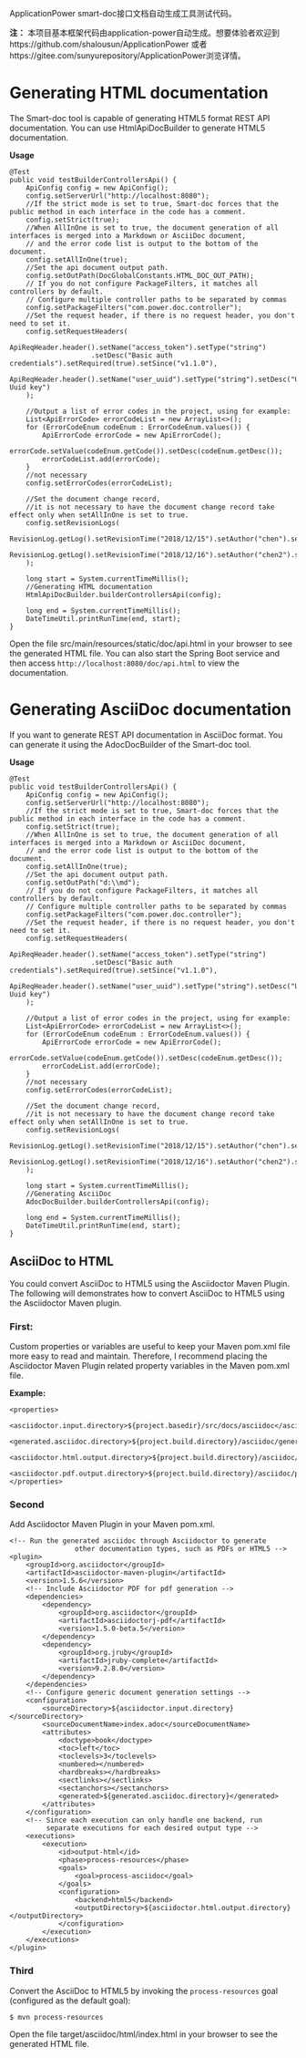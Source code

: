 ApplicationPower smart-doc接口文档自动生成工具测试代码。

**注：** 本项目基本框架代码由application-power自动生成。想要体验者欢迎到https://github.com/shalousun/ApplicationPower
或者https://gitee.com/sunyurepository/ApplicationPower浏览详情。

# Generating HTML documentation
The Smart-doc tool is capable of generating HTML5 format REST API documentation.
You can use HtmlApiDocBuilder to generate HTML5 documentation.

**Usage**

```
@Test
public void testBuilderControllersApi() {
    ApiConfig config = new ApiConfig();
    config.setServerUrl("http://localhost:8080");
    //If the strict mode is set to true, Smart-doc forces that the public method in each interface in the code has a comment.
    config.setStrict(true);
    //When AllInOne is set to true, the document generation of all interfaces is merged into a Markdown or AsciiDoc document,
    // and the error code list is output to the bottom of the document.
    config.setAllInOne(true);
    //Set the api document output path.
    config.setOutPath(DocGlobalConstants.HTML_DOC_OUT_PATH);
    // If you do not configure PackageFilters, it matches all controllers by default.
    // Configure multiple controller paths to be separated by commas
    config.setPackageFilters("com.power.doc.controller");
    //Set the request header, if there is no request header, you don't need to set it.
    config.setRequestHeaders(
            ApiReqHeader.header().setName("access_token").setType("string")
                    .setDesc("Basic auth credentials").setRequired(true).setSince("v1.1.0"),
            ApiReqHeader.header().setName("user_uuid").setType("string").setDesc("User Uuid key")
    );

    //Output a list of error codes in the project, using for example:
    List<ApiErrorCode> errorCodeList = new ArrayList<>();
    for (ErrorCodeEnum codeEnum : ErrorCodeEnum.values()) {
        ApiErrorCode errorCode = new ApiErrorCode();
        errorCode.setValue(codeEnum.getCode()).setDesc(codeEnum.getDesc());
        errorCodeList.add(errorCode);
    }
    //not necessary
    config.setErrorCodes(errorCodeList);

    //Set the document change record,
    //it is not necessary to have the document change record take effect only when setAllInOne is set to true.
    config.setRevisionLogs(
            RevisionLog.getLog().setRevisionTime("2018/12/15").setAuthor("chen").setRemarks("test").setStatus("create").setVersion("V1.0"),
            RevisionLog.getLog().setRevisionTime("2018/12/16").setAuthor("chen2").setRemarks("test2").setStatus("update").setVersion("V2.0")
    );

    long start = System.currentTimeMillis();
    //Generating HTML documentation
    HtmlApiDocBuilder.builderControllersApi(config);
    
    long end = System.currentTimeMillis();
    DateTimeUtil.printRunTime(end, start);
}
```
Open the file src/main/resources/static/doc/api.html in your browser to see the generated HTML file.
You can also start the Spring Boot service and then access 
`http://localhost:8080/doc/api.html` to view the documentation.
# Generating AsciiDoc documentation
If you want to generate REST API documentation in AsciiDoc format. 
You can generate it using the AdocDocBuilder of the Smart-doc tool.

**Usage**

```
@Test
public void testBuilderControllersApi() {
    ApiConfig config = new ApiConfig();
    config.setServerUrl("http://localhost:8080");
    //If the strict mode is set to true, Smart-doc forces that the public method in each interface in the code has a comment.
    config.setStrict(true);
    //When AllInOne is set to true, the document generation of all interfaces is merged into a Markdown or AsciiDoc document,
    // and the error code list is output to the bottom of the document.
    config.setAllInOne(true);
    //Set the api document output path.
    config.setOutPath("d:\\md");
    // If you do not configure PackageFilters, it matches all controllers by default.
    // Configure multiple controller paths to be separated by commas
    config.setPackageFilters("com.power.doc.controller");
    //Set the request header, if there is no request header, you don't need to set it.
    config.setRequestHeaders(
            ApiReqHeader.header().setName("access_token").setType("string")
                    .setDesc("Basic auth credentials").setRequired(true).setSince("v1.1.0"),
            ApiReqHeader.header().setName("user_uuid").setType("string").setDesc("User Uuid key")
    );

    //Output a list of error codes in the project, using for example:
    List<ApiErrorCode> errorCodeList = new ArrayList<>();
    for (ErrorCodeEnum codeEnum : ErrorCodeEnum.values()) {
        ApiErrorCode errorCode = new ApiErrorCode();
        errorCode.setValue(codeEnum.getCode()).setDesc(codeEnum.getDesc());
        errorCodeList.add(errorCode);
    }
    //not necessary
    config.setErrorCodes(errorCodeList);

    //Set the document change record,
    //it is not necessary to have the document change record take effect only when setAllInOne is set to true.
    config.setRevisionLogs(
            RevisionLog.getLog().setRevisionTime("2018/12/15").setAuthor("chen").setRemarks("test").setStatus("create").setVersion("V1.0"),
            RevisionLog.getLog().setRevisionTime("2018/12/16").setAuthor("chen2").setRemarks("test2").setStatus("update").setVersion("V2.0")
    );

    long start = System.currentTimeMillis();
    //Generating AsciiDoc
    AdocDocBuilder.builderControllersApi(config);
    
    long end = System.currentTimeMillis();
    DateTimeUtil.printRunTime(end, start);
}
```
## AsciiDoc to HTML 
You could convert AsciiDoc to HTML5 using the Asciidoctor Maven Plugin. The following will demonstrates how to convert AsciiDoc 
to HTML5 using the Asciidoctor Maven plugin.

### First:
Custom properties or variables are useful to keep your Maven pom.xml file more easy to read and maintain.
Therefore, I recommend placing the Asciidoctor Maven Plugin related property variables in the Maven pom.xml file.

**Example:**
```
<properties>
    <asciidoctor.input.directory>${project.basedir}/src/docs/asciidoc</asciidoctor.input.directory>
    <generated.asciidoc.directory>${project.build.directory}/asciidoc/generated</generated.asciidoc.directory>
    <asciidoctor.html.output.directory>${project.build.directory}/asciidoc/html</asciidoctor.html.output.directory>
    <asciidoctor.pdf.output.directory>${project.build.directory}/asciidoc/pdf</asciidoctor.pdf.output.directory>
</properties>
```
### Second
Add Asciidoctor Maven Plugin in your Maven pom.xml.

```
<!-- Run the generated asciidoc through Asciidoctor to generate
                other documentation types, such as PDFs or HTML5 -->
<plugin>
    <groupId>org.asciidoctor</groupId>
    <artifactId>asciidoctor-maven-plugin</artifactId>
    <version>1.5.6</version>
    <!-- Include Asciidoctor PDF for pdf generation -->
    <dependencies>
        <dependency>
            <groupId>org.asciidoctor</groupId>
            <artifactId>asciidoctorj-pdf</artifactId>
            <version>1.5.0-beta.5</version>
        </dependency>
        <dependency>
            <groupId>org.jruby</groupId>
            <artifactId>jruby-complete</artifactId>
            <version>9.2.8.0</version>
        </dependency>
    </dependencies>
    <!-- Configure generic document generation settings -->
    <configuration>
        <sourceDirectory>${asciidoctor.input.directory}</sourceDirectory>
        <sourceDocumentName>index.adoc</sourceDocumentName>
        <attributes>
            <doctype>book</doctype>
            <toc>left</toc>
            <toclevels>3</toclevels>
            <numbered></numbered>
            <hardbreaks></hardbreaks>
            <sectlinks></sectlinks>
            <sectanchors></sectanchors>
            <generated>${generated.asciidoc.directory}</generated>
        </attributes>
    </configuration>
    <!-- Since each execution can only handle one backend, run
         separate executions for each desired output type -->
    <executions>
        <execution>
            <id>output-html</id>
            <phase>process-resources</phase>
            <goals>
                <goal>process-asciidoc</goal>
            </goals>
            <configuration>
                <backend>html5</backend>
                <outputDirectory>${asciidoctor.html.output.directory}</outputDirectory>
            </configuration>
        </execution>
    </executions>
</plugin>
```
### Third
Convert the AsciiDoc to HTML5 by invoking the `process-resources` goal (configured as the default goal):
```
$ mvn process-resources
```
Open the file target/asciidoc/html/index.html in your browser to see the generated HTML file.